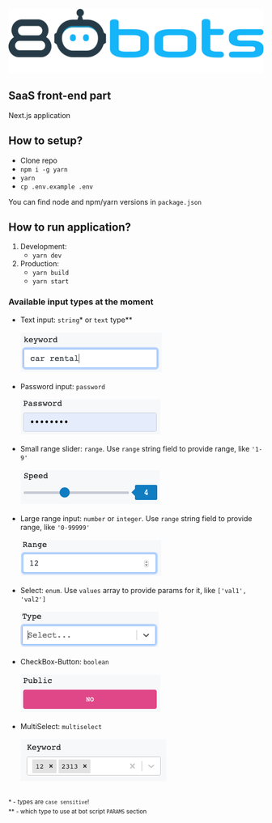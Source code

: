 ![80bots front-end](static/images/80bots.svg)

## SaaS front-end part

Next.js application

## How to setup?

- Clone repo
- `npm i -g yarn`
- `yarn`
- `cp .env.example .env`

You can find node and npm/yarn versions in `package.json`

## How to run application?

1. Development: 
    - `yarn dev`
2. Production:
    - `yarn build`
    - `yarn start`
    
### Available input types at the moment
- Text input: `string`* or `text` type**<br/><br/>
![Text](static/images/misc/text.png)<br/><br/>
- Password input: `password`<br/><br/>
![Password](static/images/misc/password.png)<br/><br/>
- Small range slider: `range`. Use `range` string field to provide range, like `'1-9'`<br/><br/>
![Slider](static/images/misc/slider.png)<br/><br/>
- Large range input: `number` or `integer`. Use `range` string field to provide range, like `'0-99999'`<br/><br/>
![Slider](static/images/misc/number.png)<br/><br/>
- Select: `enum`. Use `values` array to provide params for it, like `['val1', 'val2']`<br/><br/>
![Select](static/images/misc/select.png)<br/><br/>
- CheckBox-Button: `boolean`<br/><br/>
![Checkbox-Button](static/images/misc/checkbox-button.png)<br/><br/>
- MultiSelect: `multiselect`<br/><br/>
![Checkbox-Button](static/images/misc/multiselect.png)<br/><br/>

<sup>* - types are `case sensitive`!</sup><br/>
<sup>** - which type to use at bot script `PARAMS` section</sup>
